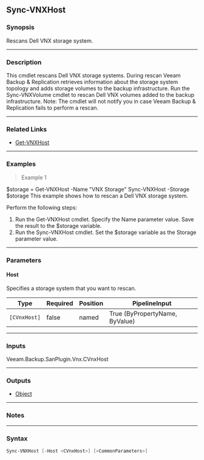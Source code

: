 Sync-VNXHost
------------

### Synopsis
Rescans Dell VNX storage system.

---

### Description

This cmdlet rescans Dell VNX storage systems. During rescan Veeam Backup & Replication retrieves information about the storage system topology and adds storage volumes to the backup infrastructure. Run the Sync-VNXVolume cmdlet to rescan Dell VNX volumes added to the backup infrastructure.
Note: The cmdlet will not notify you in case Veeam Backup & Replication fails to perform a rescan.

---

### Related Links
* [Get-VNXHost](Get-VNXHost)

---

### Examples
> Example 1

$storage = Get-VNXHost -Name "VNX Storage"
Sync-VNXHost -Storage $storage
This example shows how to rescan a Dell VNX storage system.

Perform the following steps:
1. Run the Get-VNXHost cmdlet. Specify the Name parameter value. Save the result to the $storage variable.
2. Run the Sync-VNXHost cmdlet. Set the $storage variable as the Storage parameter value.

---

### Parameters
#### **Host**
Specifies a storage system that you want to rescan.

|Type        |Required|Position|PipelineInput                 |
|------------|--------|--------|------------------------------|
|`[CVnxHost]`|false   |named   |True (ByPropertyName, ByValue)|

---

### Inputs
Veeam.Backup.SanPlugin.Vnx.CVnxHost

---

### Outputs
* [Object](https://learn.microsoft.com/en-us/dotnet/api/System.Object)

---

### Notes

---

### Syntax
```PowerShell
Sync-VNXHost [-Host <CVnxHost>] [<CommonParameters>]
```
